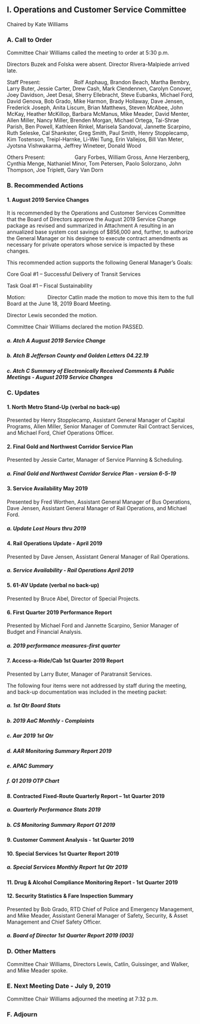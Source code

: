## I. Operations and Customer Service Committee

Chaired by Kate Williams

### A. Call to Order

Committee Chair Williams called the meeting to order at 5:30 p.m.

Directors Buzek and Folska were absent. Director Rivera-Malpiede arrived late.

Staff Present:                       Rolf Asphaug, Brandon Beach, Martha Bembry, Larry Buter, Jessie Carter, Drew Cash, Mark Clendennen, Carolyn Conover, Joey Davidson, Jeet Desai, Sherry Ellebracht, Steve Eubanks, Michael Ford, David Genova, Bob Grado, Mike Harmon, Brady Hollaway, Dave Jensen, Frederick Joseph, Anita Liscum, Brian Matthews, Steven McAbee, John McKay, Heather McKillop, Barbara McManus, Mike Meader, David Menter, Allen Miller, Nancy Miller, Brenden Morgan, Michael Ortega, Tai-Shrae Parish, Ben Powell, Kathleen Rinkel, Marisela Sandoval, Jannette Scarpino, Ruth Seleske, Cal Shankster, Greg Smith, Paul Smith, Henry Stopplecamp, Kim Tostenson, Treipl-Harnke, Li-Wei Tung, Erin Vallejos, Bill Van Meter, Jyotsna Vishwakarma, Jeffrey Wineteer, Donald Wood

Others Present:                    Gary Forbes, William Gross, Anne Herzenberg, Cynthia Menge, Nathaniel Minor, Tom Petersen, Paolo Solorzano, John Thompson, Joe Triplett, Gary Van Dorn

### B. Recommended Actions

#### 1. August 2019 Service Changes

It is recommended by the Operations and Customer Services Committee that the Board of Directors approve the August 2019 Service Change package as revised and summarized in Attachment A resulting in an annualized base system cost savings of $856,000 and, further, to authorize the General Manager or his designee to execute contract amendments as necessary for private operators whose service is impacted by these changes.

This recommended action supports the following General Manager’s Goals:

Core Goal #1 – Successful Delivery of Transit Services

Task Goal #1 – Fiscal Sustainability

Motion:               Director Catlin made the motion to move this item to the full Board at the June 18, 2019 Board Meeting.

Director Lewis seconded the motion.

Committee Chair Williams declared the motion PASSED.

##### a. Atch A August 2019 Service Change

##### b. Atch B Jefferson County and Golden Letters  04.22.19

##### c. Atch C Summary of Electronically Received Comments & Public Meetings - August 2019 Service Changes

### C. Updates

#### 1. North Metro Stand-Up (verbal no back-up)

Presented by Henry Stopplecamp, Assistant General Manager of Capital Programs, Allen Miller, Senior Manager of Commuter Rail Contract Services, and Michael Ford, Chief Operations Officer.

#### 2. Final Gold and Northwest Corridor Service Plan

Presented by Jessie Carter, Manager of Service Planning & Scheduling.

##### a. Final Gold and Northwest Corridor Service Plan - version 6-5-19

#### 3. Service Availability May 2019

Presented by Fred Worthen, Assistant General Manager of Bus Operations, Dave Jensen, Assistant General Manager of Rail Operations, and Michael Ford.

##### a. Update Lost Hours thru 2019

#### 4. Rail Operations Update - April 2019

Presented by Dave Jensen, Assistant General Manager of Rail Operations.

##### a. Service Availability - Rail Operations April 2019

#### 5. 61-AV Update (verbal no back-up)

Presented by Bruce Abel, Director of Special Projects.

#### 6. First Quarter 2019 Performance Report

Presented by Michael Ford and Jannette Scarpino, Senior Manager of Budget and Financial Analysis.

##### a. 2019 performance measures-first quarter

#### 7. Access-a-Ride/Cab 1st Quarter 2019 Report

Presented by Larry Buter, Manager of Paratransit Services.

The following four items were not addressed by staff during the meeting, and back-up documentation was included in the meeting packet:

##### a. 1st Qtr Board Stats

##### b. 2019 AaC Monthly - Complaints

##### c. Aar 2019 1st Qtr

##### d. AAR Monitoring Summary Report 2019

##### e. APAC Summary

##### f. Q1 2019 OTP Chart

#### 8. Contracted Fixed-Route Quarterly Report – 1st Quarter 2019

##### a. Quarterly Performance Stats 2019

##### b. CS Monitoring Summary Report Q1 2019

#### 9. Customer Comment Analysis - 1st Quarter 2019

#### 10. Special Services 1st Quarter Report 2019

##### a. Special Services Monthly Report 1st Qtr 2019

#### 11. Drug & Alcohol Compliance Monitoring Report - 1st Quarter 2019

#### 12. Security Statistics & Fare Inspection Summary

Presented by Bob Grado, RTD Chief of Police and Emergency Management, and Mike Meader, Assistant General Manager of Safety, Security, & Asset Management and Chief Safety Officer.

##### a. Board of Director 1st Quarter Report 2019 (003)

### D. Other Matters

Committee Chair Williams, Directors Lewis, Catlin, Guissinger, and Walker, and Mike Meader spoke.

### E. Next Meeting Date - July 9, 2019

Committee Chair Williams adjourned the meeting at 7:32 p.m.

### F. Adjourn